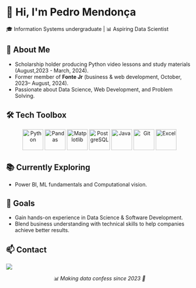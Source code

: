# 👋 Hi, I'm Pedro Mendonça

🎓 Information Systems undergraduate | 📊 Aspiring Data Scientist

## 🚀 About Me
- Scholarship holder producing Python video lessons and study materials (August,2023 - March, 2024).
- Former member of **Fonte Jr** (business & web development, October, 2023– August, 2024).
- Passionate about Data Science, Web Development, and Problem Solving.

## 🛠️ Tech Toolbox
<p align="center">
  <img src="https://cdn.jsdelivr.net/gh/devicons/devicon/icons/python/python-original.svg" alt="Python" width="56" height="56"/>
  <img src="https://upload.wikimedia.org/wikipedia/commons/2/2d/Pandas_logo.svg" alt="Pandas" width="56" height="56"/>
  <img src="https://upload.wikimedia.org/wikipedia/commons/8/84/Matplotlib_icon.svg" alt="Matplotlib" width="56" height="56"/>
  <img src="https://upload.wikimedia.org/wikipedia/commons/2/29/Postgresql_elephant.svg" alt="PostgreSQL" width="56" height="56"/>
  <img src="https://cdn.jsdelivr.net/gh/devicons/devicon/icons/java/java-original.svg" alt="Java" width="56" height="56"/>
  <img src="https://cdn.jsdelivr.net/gh/devicons/devicon/icons/git/git-original.svg" alt="Git" width="56" height="56"/>
  <img src="https://upload.wikimedia.org/wikipedia/commons/7/73/Microsoft_Office_Excel_%282019%E2%80%93present%29.svg" alt="Excel" width="56" height="56"/>
</p>

## 📚 Currently Exploring
- Power BI, ML fundamentals and Computational vision.

## 🌟 Goals
- Gain hands-on experience in Data Science & Software Development.
- Blend business understanding with technical skills to help companies achieve better results.

## 📫 Contact
[![](https://img.shields.io/badge/linkedin-blue)](https://www.linkedin.com/in/p-mendoncad/)

<p align="center">
  <i>📊 Making data confess since 2023 🔎</i>
</p>

